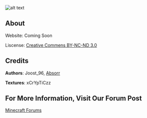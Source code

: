 ![alt text](http://i.imgur.com/Efbrk.png "ChristmasMod") ## AboutWebsite: Coming SoonLiscense: [Creative Commens BY-NC-ND 3.0](http://creativecommons.org/licenses/by-nc-nd/3.0/deed.en_US)## Credits**Authors**: Joost_96, [Absorr](http://absorr.pcriot.com)**Textures**: xCrYpTiCzz## For More Information, Visit Our Forum Post[Minecraft Forums](http://www.minecraftforum.net/topic/1562938-christmasmod144145forge/)